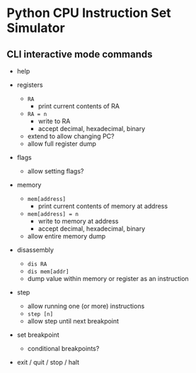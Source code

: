 # Python CPU Instruction Set Simulator

## CLI interactive mode commands

- help

- registers
  - `RA`
    - print current contents of RA
  - `RA = n`
    - write to RA
    - accept decimal, hexadecimal, binary
  - extend to allow changing PC?
  - allow full register dump
- flags
  - allow setting flags?
- memory
  - `mem[address]`
    - print current contents of memory at address
  - `mem[address] = n`
    - write to memory at address
    - accept decimal, hexadecimal, binary
  - allow entire memory dump
- disassembly
  - `dis RA`
  - `dis mem[addr]`
  - dump value within memory or register as an instruction
- step
  - allow running one (or more) instructions
  - `step [n]`
  - allow step until next breakpoint
- set breakpoint
  - conditional breakpoints?
- exit / quit / stop / halt
